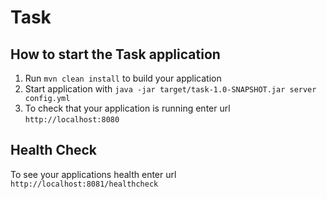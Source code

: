 # Task

How to start the Task application
---

1. Run `mvn clean install` to build your application
1. Start application with `java -jar target/task-1.0-SNAPSHOT.jar server config.yml`
1. To check that your application is running enter url `http://localhost:8080`

Health Check
---

To see your applications health enter url `http://localhost:8081/healthcheck`
